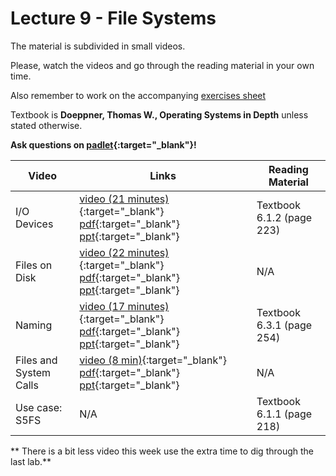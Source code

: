 # Lecture 9 - File Systems

The material is subdivided in small videos.

Please, watch the videos and go through the reading material in your own time.

Also remember to work on the accompanying [exercises sheet](../exercises/EXERCISES9.html)

Textbook is **Doeppner, Thomas W., Operating Systems in Depth** unless stated otherwise.

**Ask questions on [padlet](https://uob.padlet.org/sanjayrawat/nndaw2bef7vf8jgr){:target="_blank"}!**

| Video                   | Links                     |        Reading Material                                                                                                                                                                                      |
|-------------------------|---------------------------|----------------------------------------------------------------------------------------------------------------------------------------------------------------------------------------------|
| I/O Devices | [video (21 minutes)](https://web.microsoftstream.com/video/dce9428c-ac82-43a5-a986-a882a0797301){:target="_blank"}  [pdf](../slides/W9/notes1.pdf){:target="_blank"}  [ppt](../slides/W9/fs1.odp){:target="_blank"}  | Textbook 6.1.2 (page 223) |
| Files on Disk | [video (22 minutes)](https://web.microsoftstream.com/video/44de2f37-bf32-43ea-a042-cd76bca3d0ea){:target="_blank"}  [pdf](../slides/W9/notes2.pdf){:target="_blank"}  [ppt](../slides/W9/fs2.odp){:target="_blank"}  | N/A |
| Naming | [video (17 minutes)](https://web.microsoftstream.com/video/91a8d9bc-fc5e-410d-9a8f-3f236ff2a5ea){:target="_blank"}  [pdf](../slides/W9/notes3.pdf){:target="_blank"}  [ppt](../slides/W9/fs3.odp){:target="_blank"}  | Textbook 6.3.1 (page 254) |
| Files and System Calls | [video (8 min)](https://web.microsoftstream.com/video/4dd69f84-d864-4c1a-a72c-9515b7ec2678){:target="_blank"}  [pdf](../slides/W9/notes4.pdf){:target="_blank"}  [ppt](../slides/W9/fs4s.odp){:target="_blank"}  | N/A|
| Use case: S5FS | N/A  | Textbook 6.1.1 (page 218) |

** There is a bit less video this week use the extra time to dig through the last lab.**
